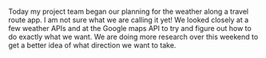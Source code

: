 Today my project team began our planning for the weather along a travel
route app.  I am not sure what we are calling it yet!  We looked closely
at a few weather APIs and at the Google maps API to try and figure out
how to do exactly what we want.  We are doing more research over this weekend
to get a better idea of what direction we want to take.  
